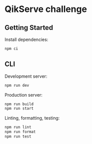 # QikServe challenge

## Getting Started

Install dependencies:

```bash
npm ci
```

## CLI

Development server:

```bash
npm run dev

```

Production server:

```bash
npm run build
npm run start
```

Linting, formatting, testing:

```bash
npm run lint
npm run format
npm run test
```
